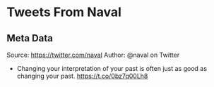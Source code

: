 # Tweets From Naval

## Meta Data

Source:  https://twitter.com/naval 
Author: @naval on Twitter

- Changing your interpretation of your past is often just as good as changing your past. https://t.co/0bz7q00Lh8
